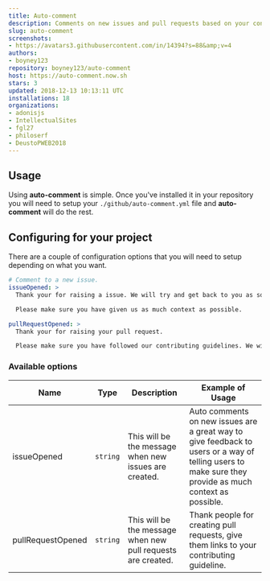 ```yaml
---
title: Auto-comment
description: Comments on new issues and pull requests based on your configuration.
slug: auto-comment
screenshots:
- https://avatars3.githubusercontent.com/in/14394?s=88&amp;v=4
authors:
- boyney123
repository: boyney123/auto-comment
host: https://auto-comment.now.sh
stars: 3
updated: 2018-12-13 10:13:11 UTC
installations: 18
organizations:
- adonisjs
- IntellectualSites
- fgl27
- philoserf
- DeustoPWEB2018
---
```



## Usage

Using **auto-comment** is simple. Once you've installed it in your repository you will need to setup your `./github/auto-comment.yml` file and **auto-comment** will do the rest.

## Configuring for your project

There are a couple of configuration options that you will need to setup depending on what you want.

```yml
# Comment to a new issue.
issueOpened: >
  Thank your for raising a issue. We will try and get back to you as soon as possible.

  Please make sure you have given us as much context as possible.

pullRequestOpened: >
  Thank your for raising your pull request.

  Please make sure you have followed our contributing guidelines. We will review it as soon as possible
```

### Available options

| Name              | Type     | Description                                                  | Example of Usage                                                                                                                                       |
| ----------------- | -------- | ------------------------------------------------------------ | ------------------------------------------------------------------------------------------------------------------------------------------------------ |
| issueOpened       | `string` | This will be the message when new issues are created.        | Auto comments on new issues are a great way to give feedback to users or a way of telling users to make sure they provide as much context as possible. |
| pullRequestOpened | `string` | This will be the message when new pull requests are created. | Thank people for creating pull requests, give them links to your contributing guideline.                                                               |
